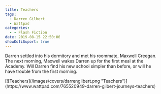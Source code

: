 ```yaml
---
title: Teachers
tags:
  - Darren Gilbert
  - Wattpad
categories:
  - - Flash Fiction
date: 2019-08-15 22:50:06
showKofiSuport: true
---
```


Darren settled into his dormitory and met his roommate, Maxwell Creegan. The next morning, Maxwell wakes Darren up for the first meal at the Academy. Will Darren find his new school simpler than before, or will he have trouble from the first morning.<!-- more -->
<div class="center">[![Teachers](/images/covers/darrengilbert.png "Teachers")](https://www.wattpad.com/765520949-darren-gilbert-journeys-teachers)</div>